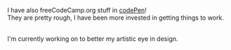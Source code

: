 I have also freeCodeCamp.org stuff in [codePen](https://codepen.io/JeremiasRy)! <br/>
They are pretty rough, I have been more invested in getting things to work.

<br/>I'm currently working on to better my artistic eye in design.

<!--
**JeremiasRy/JeremiasRy** is a ✨ _special_ ✨ repository because its `README.md` (this file) appears on your GitHub profile.

Here are some ideas to get you started:

- 🔭 I’m currently working on ...
- 🌱 I’m currently learning ...
- 👯 I’m looking to collaborate on ...
- 🤔 I’m looking for help with ...
- 💬 Ask me about ...
- 📫 How to reach me: ...
- 😄 Pronouns: ...
- ⚡ Fun fact: ...
-->
